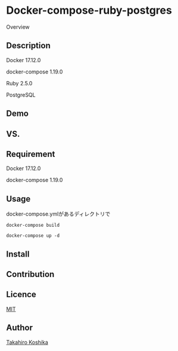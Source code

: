 Docker-compose-ruby-postgres
====

Overview

## Description
Docker 17.12.0

docker-compose 1.19.0

Ruby 2.5.0

PostgreSQL


## Demo

## VS. 

## Requirement
Docker 17.12.0

docker-compose 1.19.0

## Usage
docker-compose.ymlがあるディレクトリで

`docker-compose build`

`docker-compose up -d`


## Install

## Contribution

## Licence

[MIT](https://github.com/kozimon0204/Docker-compose-ruby-pg/blob/master/LICENSE)

## Author

[Takahiro Koshika](https://github.com/kozimon0204)
